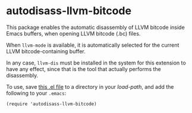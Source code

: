 autodisass-llvm-bitcode
=======================

This package enables the automatic disassembly of LLVM bitcode inside
Emacs buffers, when opening LLVM bitcode (.bc) files.

When `llvm-mode` is available, it is automatically selected for the
current LLVM bitcode-containing buffer.

In any case, `llvm-dis` must be installed in the system for this
extension to have any effect, since that is the tool that actually
performs the disassembly.


To use, save [this .el file](autodisass-llvm-bitcode.el) to a
directory in your *load-path*, and add the following to your `.emacs`:

    (require 'autodisass-llvm-bitcode)
